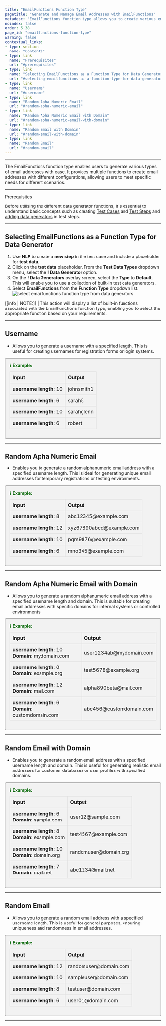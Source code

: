 ```yaml
---
title: "EmailFunctions Function Type"
pagetitle: "Generate and Manage Email Addresses with EmailFunctions"
metadesc: "EmailFunctions function type allows you to create various email addresses with ease. Learn to generate usernames, random emails, and domain-specific emails."
noindex: false
order: 5.38
page_id: "emailfunctions-function-type"
warning: false
contextual_links:
- type: section
  name: "Contents"
- type: link
  name: "Prerequisites"
  url: "#prerequisites"
- type: link
  name: "Selecting EmailFunctions as a Function Type for Data Generator"
  url: "#selecting-emailfunctions-as-a-function-type-for-data-generator"
- type: link
  name: "Username"
  url: "#username"
- type: link
  name: "Random Apha Numeric Email"
  url: "#random-apha-numeric-email"
- type: link
  name: "Random Apha Numeric Email with Domain"
  url: "#random-apha-numeric-email-with-domain"
- type: link
  name: "Random Email with Domain"
  url: "#random-email-with-domain"
- type: link
  name: "Random Email"
  url: "#random-email"
---
```


---

The EmailFunctions function type enables users to generate various types of email addresses with ease. It provides multiple functions to create email addresses with different configurations, allowing users to meet specific needs for different scenarios.

---

<p id="prerequisites">Prerequisites</p>

Before utilising the different data generator functions, it's essential to understand basic concepts such as creating [Test Cases](https://testsigma.com/docs/test-cases/manage/add-edit-delete/#create-test-case) and [Test Steps](https://testsigma.com/docs/test-cases/create-test-steps/overview/) and [adding data generators](https://testsigma.com/docs/test-data/types/data-generator/#add-data-generators-in-test-steps) in test steps.

---

## **Selecting EmailFunctions as a Function Type for Data Generator**

1. Use **NLP** to create a **new step** in the test case and include a placeholder for **test data**.
2. Click on the **test data** placeholder. From the **Test Data Types** dropdown menu, select the **! Data Generator** option.
3. On the **! Data Generators** overlay screen, select the **Type** to **Default**. This will enable you to use a collection of built-in test data generators.
4. Select **EmailFunctions** from the **Function Type** dropdown list. ![select emailfunctions function type from data generators](https://s3.amazonaws.com/static-docs.testsigma.com/new_images/projects/applications/emailfunctions_functiontype_dg.gif)

[[info | NOTE:]]
| This action will display a list of built-in functions associated with the EmailFunctions function type, enabling you to select the appropriate function based on your requirements.

---

## **Username**

- Allows you to generate a username with a specified length. This is useful for creating usernames for registration forms or login systems.

<style>
  .example-container {
    border: 1px solid #ccc;
    border-radius: 8px;
    padding: 1em;
    margin: 1em 0;
    background-color: #f9f9f9;
  }
  .example-title {
    color: #2d572c;
    font-weight: bold;
    display: flex;
    align-items: center;
    margin-bottom: 0.5em;
  }
  .example-title span {
    margin-right: 0.5em;
  }
  .example-table {
    width: 100%;
    border-collapse: collapse;
  }
  .example-table th, .example-table td {
    border: 1px solid #ddd;
    padding: 0.5em;
    text-align: left;
  }
  .example-table th {
    background-color: #f2f2f2;
  }
</style>

<div class="example-container">
  <div class="example-title">
    <span>ℹ️</span>Example:
  </div>
  <table class="example-table">
    <thead>
      <tr>
        <th>Input</th>
        <th>Output</th>
      </tr>
    </thead>
    <tbody>
    <tr>
      <td><b>username length</b>: 10</td>
      <td>johnsmith1</td>
    </tr>
    <tr>
      <td><b>username length</b>: 6</td>
      <td>sarah5</td>
    </tr>
    <tr>
      <td><b>username length</b>: 10</td>
      <td>sarahglenn</td>
    </tr>
    <tr>
      <td><b>username length</b>: 6</td>
      <td>robert</td>
    </tr>
    </tbody>
  </table>
</div>

---

## **Random Apha Numeric Email**

- Enables you to generate a random alphanumeric email address with a specified username length. This is ideal for generating unique email addresses for temporary registrations or testing environments.

<style>
  .example-container {
    border: 1px solid gray;
    border-radius: 4px;
    padding: 0.5em;
    margin: 0.5em 0;
    background-color: #f2f2f2;
  }
  .example-title {
    color: darkgreen;
    font-weight: bold;
    display: flex;
    align-items: center;
  }
  .example-title span {
    margin-right: 5px;
  }
  .example-table {
    width: 100%;
    border-collapse: collapse;
    margin-top: 10px;
  }
  .example-table th, .example-table td {
    border: 1px solid #ddd;
    padding: 8px;
    text-align: left;
  }
  .example-table th {
    background-color: #f2f2f2;
  }
</style>

<div class="example-container">
  <div class="example-title">
    <span>ℹ️</span> Example:
  </div>
  <table class="example-table">
    <thead>
      <tr>
        <th>Input</th>
        <th>Output</th>
      </tr>
    </thead>
    <tbody>
      <tr>
        <td><b>username length</b>: 8</td>
        <td>abc12345@example.com</td>
      </tr>
      <tr>
        <td><b>username length</b>: 12</td>
        <td>xyz67890abcd@example.com</td>
      </tr>
      <tr>
        <td><b>username length</b>: 10</td>
        <td>pqrs9876@example.com</td>
      </tr>
      <tr>
        <td><b>username length</b>: 6</td>
        <td>mno345@example.com</td>
      </tr>
    </tbody>
  </table>
</div>

---

## **Random Apha Numeric Email with Domain**

- Allows you to generate a random alphanumeric email address with a specified username length and domain. This is suitable for creating email addresses with specific domains for internal systems or controlled environments.

<style>
  .example-container {
    border: 1px solid gray;
    border-radius: 4px;
    padding: 1em;
    margin: 1em 0;
    background-color: #f2f2f2;
    overflow: auto; /* Ensures container expands to fit content */
  }
  .example-title {
    color: darkgreen;
    font-weight: bold;
    display: flex;
    align-items: center;
    margin-bottom: 0.5em; /* Added margin bottom for spacing */
  }
  .example-title span {
    margin-right: 5px;
  }
  .example-table {
    width: 100%;
    border-collapse: collapse;
    margin-top: 10px;
  }
  .example-table th, .example-table td {
    border: 1px solid #ddd;
    padding: 8px;
    text-align: left;
  }
  .example-table th {
    background-color: #f2f2f2;
  }
</style>

<div class="example-container">
  <div class="example-title">
    <span>ℹ️</span> Example:
  </div>
  <table class="example-table">
    <thead>
      <tr>
        <th>Input</th>
        <th>Output</th>
      </tr>
    </thead>
    <tbody>
      <tr>
        <td><b>username length</b>: 10<br><b>Domain</b>: mydomain.com</td>
        <td>user1234ab@mydomain.com</td>
      </tr>
      <tr>
        <td><b>username length</b>: 8<br><b>Domain</b>: example.org</td>
        <td>test5678@example.org</td>
      </tr>
      <tr>
        <td><b>username length</b>: 12<br><b>Domain</b>: mail.com</td>
        <td>alpha890beta@mail.com</td>
      </tr>
      <tr>
        <td><b>username length</b>: 6<br><b>Domain</b>: customdomain.com</td>
        <td>abc456@customdomain.com</td>
      </tr>
    </tbody>
  </table>
</div>

---

## **Random Email with Domain**

- Enables you to generate a random email address with a specified username length and domain. This is useful for generating realistic email addresses for customer databases or user profiles with specified domains.

<style>
  .example-container {
    border: 1px solid gray;
    border-radius: 4px;
    padding: 1em;
    margin: 1em 0;
    background-color: #f2f2f2;
    overflow: auto; /* Ensures container expands to fit content */
  }
  .example-title {
    color: darkgreen;
    font-weight: bold;
    display: flex;
    align-items: center;
    margin-bottom: 0.5em; /* Added margin bottom for spacing */
  }
  .example-title span {
    margin-right: 5px;
  }
  .example-table {
    width: 100%;
    border-collapse: collapse;
    margin-top: 10px;
  }
  .example-table th, .example-table td {
    border: 1px solid #ddd;
    padding: 8px;
    text-align: left;
  }
  .example-table th {
    background-color: #f2f2f2;
  }
</style>

<div class="example-container">
  <div class="example-title">
    <span>ℹ️</span> Example:
  </div>
  <table class="example-table">
    <thead>
      <tr>
        <th>Input</th>
        <th>Output</th>
      </tr>
    </thead>
    <tbody>
      <tr>
        <td><b>username length</b>: 6<br><b>Domain</b>: sample.com</td>
        <td>user12@sample.com</td>
      </tr>
      <tr>
        <td><b>username length</b>: 8<br><b>Domain</b>: example.com</td>
        <td>test4567@example.com</td>
      </tr>
      <tr>
        <td><b>username length</b>: 10<br><b>Domain</b>: domain.org</td>
        <td>randomuser@domain.org</td>
      </tr>
      <tr>
        <td><b>username length</b>: 7<br><b>Domain</b>: mail.net</td>
        <td>abc1234@mail.net</td>
      </tr>
    </tbody>
  </table>
</div>

---

## **Random Email**

- Allows you to generate a random email address with a specified username length. This is useful for general purposes, ensuring uniqueness and randomness in email addresses.

<style>
  .example-container {
    border: 1px solid gray;
    border-radius: 4px;
    padding: 1em;
    margin: 1em 0;
    background-color: #f2f2f2;
    overflow: auto; /* Ensures container expands to fit content */
  }
  .example-title {
    color: darkgreen;
    font-weight: bold;
    display: flex;
    align-items: center;
    margin-bottom: 0.5em; /* Added margin bottom for spacing */
  }
  .example-title span {
    margin-right: 5px;
  }
  .example-table {
    width: 100%;
    border-collapse: collapse;
    margin-top: 10px;
  }
  .example-table th, .example-table td {
    border: 1px solid #ddd;
    padding: 8px;
    text-align: left;
  }
  .example-table th {
    background-color: #f2f2f2;
  }
</style>

<div class="example-container">
  <div class="example-title">
    <span>ℹ️</span> Example:
  </div>
  <table class="example-table">
    <thead>
      <tr>
        <th>Input</th>
        <th>Output</th>
      </tr>
    </thead>
    <tbody>
      <tr>
        <td><b>username length</b>: 12</td>
        <td>randomuser@domain.com</td>
      </tr>
      <tr>
        <td><b>username length</b>: 10</td>
        <td>sampleuser@domain.com</td>
      </tr>
      <tr>
        <td><b>username length</b>: 8</td>
        <td>testuser@domain.com</td>
      </tr>
      <tr>
        <td><b>username length</b>: 6</td>
        <td>user01@domain.com</td>
      </tr>
    </tbody>
  </table>
</div>

---


